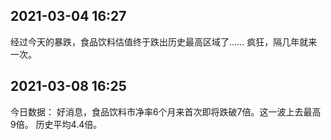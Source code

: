 ##  2021-03-04 16:27 

经过今天的暴跌，食品饮料估值终于跌出历史最高区域了……
疯狂，隔几年就来一次。

##   2021-03-08 16:25

今日数据：
好消息，食品饮料市净率6个月来首次即将跌破7倍。这一波上去最高9倍。
历史平均4.4倍。   

